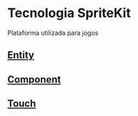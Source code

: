 # Tecnologia SpriteKit

Plataforma utilizada para jogos

## [Entity](https://github.com/ghsumiyasu/Swift/blob/main/README-SpriteKit-Entidade-br-pt.md)
## [Component](https://github.com/ghsumiyasu/Swift/blob/main/README-SpriteKit-Componente-br-pt.md)
## [Touch](https://github.com/ghsumiyasu/Swift/blob/main/README-SpriteKit-TocarTela-br-pt.md)